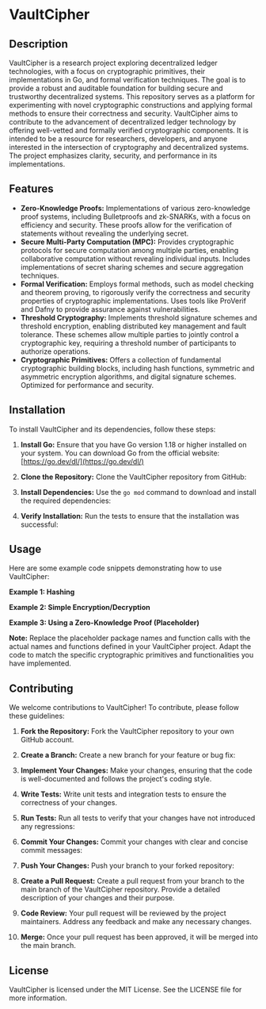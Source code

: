 # VaultCipher

## Description

VaultCipher is a research project exploring decentralized ledger technologies, with a focus on cryptographic primitives, their implementations in Go, and formal verification techniques. The goal is to provide a robust and auditable foundation for building secure and trustworthy decentralized systems. This repository serves as a platform for experimenting with novel cryptographic constructions and applying formal methods to ensure their correctness and security. VaultCipher aims to contribute to the advancement of decentralized ledger technology by offering well-vetted and formally verified cryptographic components. It is intended to be a resource for researchers, developers, and anyone interested in the intersection of cryptography and decentralized systems. The project emphasizes clarity, security, and performance in its implementations.

## Features

*   **Zero-Knowledge Proofs:** Implementations of various zero-knowledge proof systems, including Bulletproofs and zk-SNARKs, with a focus on efficiency and security. These proofs allow for the verification of statements without revealing the underlying secret.
*   **Secure Multi-Party Computation (MPC):** Provides cryptographic protocols for secure computation among multiple parties, enabling collaborative computation without revealing individual inputs. Includes implementations of secret sharing schemes and secure aggregation techniques.
*   **Formal Verification:** Employs formal methods, such as model checking and theorem proving, to rigorously verify the correctness and security properties of cryptographic implementations. Uses tools like ProVerif and Dafny to provide assurance against vulnerabilities.
*   **Threshold Cryptography:** Implements threshold signature schemes and threshold encryption, enabling distributed key management and fault tolerance. These schemes allow multiple parties to jointly control a cryptographic key, requiring a threshold number of participants to authorize operations.
*   **Cryptographic Primitives:** Offers a collection of fundamental cryptographic building blocks, including hash functions, symmetric and asymmetric encryption algorithms, and digital signature schemes. Optimized for performance and security.

## Installation

To install VaultCipher and its dependencies, follow these steps:

1.  **Install Go:** Ensure that you have Go version 1.18 or higher installed on your system. You can download Go from the official website: [https://go.dev/dl/](https://go.dev/dl/)

2.  **Clone the Repository:** Clone the VaultCipher repository from GitHub:

    

3.  **Install Dependencies:** Use the `go mod` command to download and install the required dependencies:

    

4.  **Verify Installation:** Run the tests to ensure that the installation was successful:

    

## Usage

Here are some example code snippets demonstrating how to use VaultCipher:

**Example 1: Hashing**



**Example 2: Simple Encryption/Decryption**



**Example 3: Using a Zero-Knowledge Proof (Placeholder)**



**Note:** Replace the placeholder package names and function calls with the actual names and functions defined in your VaultCipher project. Adapt the code to match the specific cryptographic primitives and functionalities you have implemented.

## Contributing

We welcome contributions to VaultCipher! To contribute, please follow these guidelines:

1.  **Fork the Repository:** Fork the VaultCipher repository to your own GitHub account.

2.  **Create a Branch:** Create a new branch for your feature or bug fix:

    

3.  **Implement Your Changes:** Make your changes, ensuring that the code is well-documented and follows the project's coding style.

4.  **Write Tests:** Write unit tests and integration tests to ensure the correctness of your changes.

5.  **Run Tests:** Run all tests to verify that your changes have not introduced any regressions:

    

6.  **Commit Your Changes:** Commit your changes with clear and concise commit messages:

    

7.  **Push Your Changes:** Push your branch to your forked repository:

    

8.  **Create a Pull Request:** Create a pull request from your branch to the main branch of the VaultCipher repository. Provide a detailed description of your changes and their purpose.

9.  **Code Review:** Your pull request will be reviewed by the project maintainers. Address any feedback and make any necessary changes.

10. **Merge:** Once your pull request has been approved, it will be merged into the main branch.

## License

VaultCipher is licensed under the MIT License. See the LICENSE file for more information.